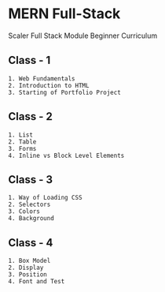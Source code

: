 # MERN Full-Stack

Scaler Full Stack Module Beginner Curriculum

## Class - 1

    1. Web Fundamentals
    2. Introduction to HTML
    3. Starting of Portfolio Project

## Class - 2

    1. List
    2. Table
    3. Forms
    4. Inline vs Block Level Elements

## Class - 3

    1. Way of Loading CSS
    2. Selectors
    3. Colors
    4. Background

## Class - 4

    1. Box Model
    2. Display
    3. Position
    4. Font and Test
